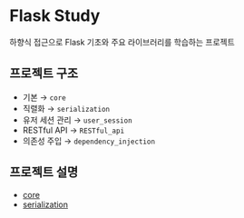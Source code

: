 # Flask Study
하향식 접근으로 Flask 기초와 주요 라이브러리를 학습하는 프로젝트

## 프로젝트 구조
- 기본 → `core`  
- 직렬화 → `serialization`  
- 유저 세션 관리 → `user_session`  
- RESTful API → `RESTful_api`  
- 의존성 주입 → `dependency_injection`  

## 프로젝트 설명
- [core](core/README.md)
- [serialization](serialization/README.md)

